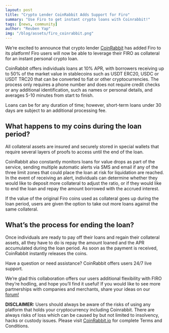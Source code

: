 ```yaml
---
layout: post
title: "Crypto Lender CoinRabbit Adds Support for Firo"
summary: "Use Firo to get instant crypto loans with Coinrabbit!"
tags: [news, community]
author: "Reuben Yap"
img: "/blog/assets/firo_coinrabbit.png"
---
```

We’re excited to announce that crypto lender [CoinRabbit](https://coinrabbit.io/) has added Firo to its platform! Firo users will now be able to leverage their FIRO as collateral for an instant personal crypto loan.

CoinRabbit offers individuals loans at 10% APR, with borrowers receiving up to 50% of the market value in stablecoins such as USDT ERC20, USDC or USDT TRC20 that can be converted to fiat or other cryptocurrencies. The process only requires a phone number and does not require credit checks or any additional identification, such as names or personal details, and averages 5-10 minutes from start to finish. 

Loans can be for any duration of time; however, short-term loans under 30 days are subject to an additional processing fee.

## What happens to my coins during the loan period?

All collateral assets are insured and securely stored in special wallets that require several layers of proofs to access until the end of the loan. 

CoinRabbit also constantly monitors loans for value drops as part of the service, sending multiple automatic alerts via SMS and email if any of the three limit zones that could place the loan at risk for liquidation are reached. In the event of receiving an alert, individuals can determine whether they would like to deposit more collateral to adjust the ratio, or if they would like to end the loan and repay the amount borrowed with the accrued interest. 

If the value of the original Firo coins used as collateral goes up during the loan period, users are given the option to take out more loans against the same collateral.

## What’s the process for ending the loan?

Once individuals are ready to pay off their loans and regain their collateral assets, all they have to do is repay the amount loaned and the APR accumulated during the loan period. As soon as the payment is received, CoinRabbit instantly releases the coins.

Have a question or need assistance? CoinRabbit offers users 24/7 live support.

We’re glad this collaboration offers our users additional flexibility with FIRO they’re hodling, and hope you’ll find it useful! If you would like to see more partnerships with companies and merchants, share your ideas on our [forum!](http://forum.firo.org)



**DISCLAIMER:** Users should always be aware of the risks of using any platform that holds your cryptocurrency including Coinrabbit. There are always risks of loss which can be caused by but not limited to insolvency, hacks or custody issues. Please visit [CoinRabbit.io](https://CoinRabbit.io) for complete Terms and Conditions.
